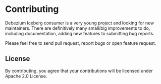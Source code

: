 # Contributing

Debezium Iceberg consumer is a very young project and looking for new maintainers. There are definitively many small/big improvements to do, including documentation, adding new features to submitting bug reports.

Please feel free to send pull request, report bugs or open feature request.

## License
By contributing, you agree that your contributions will be licensed under Apache 2.0 License.

